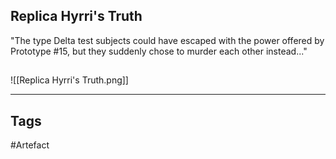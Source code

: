 ## Replica Hyrri's Truth
"The type Delta test subjects could have escaped with the power offered by
Prototype #15, but they suddenly chose to murder each other instead..."
## 
![[Replica Hyrri's Truth.png]]

---
## Tags
#Artefact